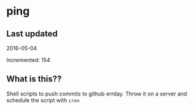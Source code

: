 # ping

## Last updated
2016-05-04

Incremented: 154

## What is this?? 
Shell scripts to push commits to github errday. Throw it on a server and schedule the script with `cron`
